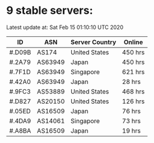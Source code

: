 # 9 stable servers:

Latest update at: Sat Feb 15 01:10:10 UTC 2020

| ID | ASN | Server Country | Online |
| -- | --- | -------------- | ------ |
| #.D09B | AS174 | United States | 450 hrs |
| #.2A79 | AS63949 | Japan | 450 hrs |
| #.7F1D | AS63949 | Singapore | 621 hrs |
| #.42A0 | AS63949 | Japan | 28 hrs |
| #.9FC3 | AS53889 | United States | 468 hrs |
| #.D827 | AS20150 | United States | 126 hrs |
| #.05ED | AS16509 | Japan | 76 hrs |
| #.4DA9 | AS14061 | Singapore | 73 hrs |
| #.A8BA | AS16509 | Japan | 19 hrs |

